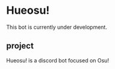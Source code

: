 # Hueosu!

This bot is currently under development.

## project

Hueosu! is a discord bot focused on Osu!